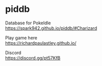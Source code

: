 # piddb
Database for PokeIdle  
https://spark942.github.io/piddb/#Charizard

Play game here  
https://richardpaulastley.github.io/

Discord  
https://discord.gg/pt57KfB
